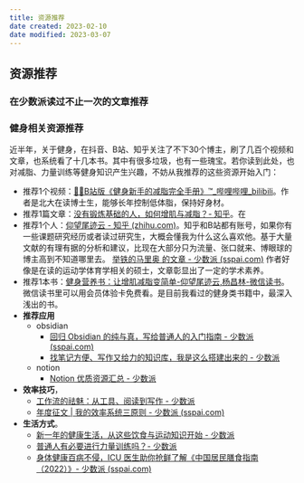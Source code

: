 ```yaml
---
title: 资源推荐
date created: 2023-02-10
date modified: 2023-03-07
---
```


## 资源推荐

### 在少数派读过不止一次的文章推荐

### 健身相关资源推荐

近半年，关于健身，在抖音、B站、知乎关注了不下30个博主，刷了几百个视频和文章，也系统看了十几本书。其中有很多垃圾，也有一些瑰宝。若你读到此处，也对减脂、力量训练等健身知识产生兴趣，不妨从我推荐的这些资源开始入门：

- 推荐1个视频：[💪🏻B站版《健身新手的减脂完全手册》™\_哔哩哔哩\_bilibili](https://www.bilibili.com/video/BV1AM411r7z3/?spm_id_from=333.337.search-card.all.click)。作者是北大在读博士生，能够长年控制低体脂，保持好身材。
- 推荐1篇文章：[没有锻炼基础的人，如何增肌与减脂？- 知乎](https://www.zhihu.com/question/20687290/answer/15853608?utm_campaign=&utm_medium=social&utm_oi=627815471005831168&utm_psn=1554629693437075456&utm_source=cn.ticktick.task)。在
- 推荐1个人：[仰望尾迹云 - 知乎 (zhihu.com)](https://www.zhihu.com/people/yang-wang-wei-ji-yun)。知乎和B站都有账号，如果你有一些课题研究经历或者读过研究生，大概会懂我为什么这么喜欢他。基于大量文献的有理有据的分析和建议，比现在大部分只为流量、张口就来、博眼球的博主高到不知道哪里去。
[举铁的马里奥 的文章 - 少数派 (sspai.com)](https://sspai.com/u/fiwv2qei/posts) 作者好像是在读的运动学体育学相关的硕士，文章彰显出了一定的学术素养。
- 推荐1本书：[健身营养书：让增肌减脂变简单-仰望尾迹云,杨昌林-微信读书](https://weread.qq.com/web/bookDetail/4d0326b0813ab6f6fg0174f9)。微信读书里可以用会员体验卡免费看。是目前我看过的健身类书籍中，最深入浅出的书。
- **推荐应用**
	- obsidian
		- [回归 Obsidian 的纯与真，写给普通人的入门指南 - 少数派 (sspai.com)](https://sspai.com/post/72697)
		- [找笔记方便、写作又给力的知识库，我是这么搭建出来的 - 少数派](https://sspai.com/post/77144)
	- notion
		- [Notion 优质资源汇总 - 少数派](https://sspai.com/post/71893)
- **效率技巧**，
	- [工作流的祛魅：从工具、阅读到写作 - 少数派](https://sspai.com/post/71658)
	- [年度征文 | 我的效率系统三原则 - 少数派 (sspai.com)](https://sspai.com/post/71754)
- **生活方式**。
	- [新一年的健康生活，从这些饮食与运动知识开始 - 少数派](https://sspai.com/post/77719)
	- [普通人有必要进行力量训练吗？- 少数派](https://sspai.com/post/73440)
	- [身体健康百病不侵，ICU 医生助你抢鲜了解《中国居民膳食指南（2022）》- 少数派 (sspai.com)](https://sspai.com/post/72984)
